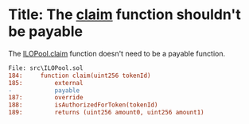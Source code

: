 # Title: The [claim](https://github.com/code-423n4/2024-06-vultisig/blob/0957ff9e50441cd6de6b4f6e28c7ea93f5cffa85/src/ILOManager.sol#L184-L261) function shouldn't be payable
    
The [ILOPool.claim](https://github.com/code-423n4/2024-06-vultisig/blob/0957ff9e50441cd6de6b4f6e28c7ea93f5cffa85/src/ILOManager.sol#L184-L261) function doesn't need to be a payable function.

```diff
File: src\ILOPool.sol
184:     function claim(uint256 tokenId)
185:         external
-            payable
187:         override
188:         isAuthorizedForToken(tokenId)
189:         returns (uint256 amount0, uint256 amount1)
```